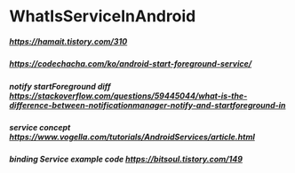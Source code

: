 # WhatIsServiceInAndroid




##### https://hamait.tistory.com/310
##### https://codechacha.com/ko/android-start-foreground-service/

##### notify startForeground diff https://stackoverflow.com/questions/59445044/what-is-the-difference-between-notificationmanager-notify-and-startforeground-in 
##### service concept  https://www.vogella.com/tutorials/AndroidServices/article.html
##### binding Service example code https://bitsoul.tistory.com/149
